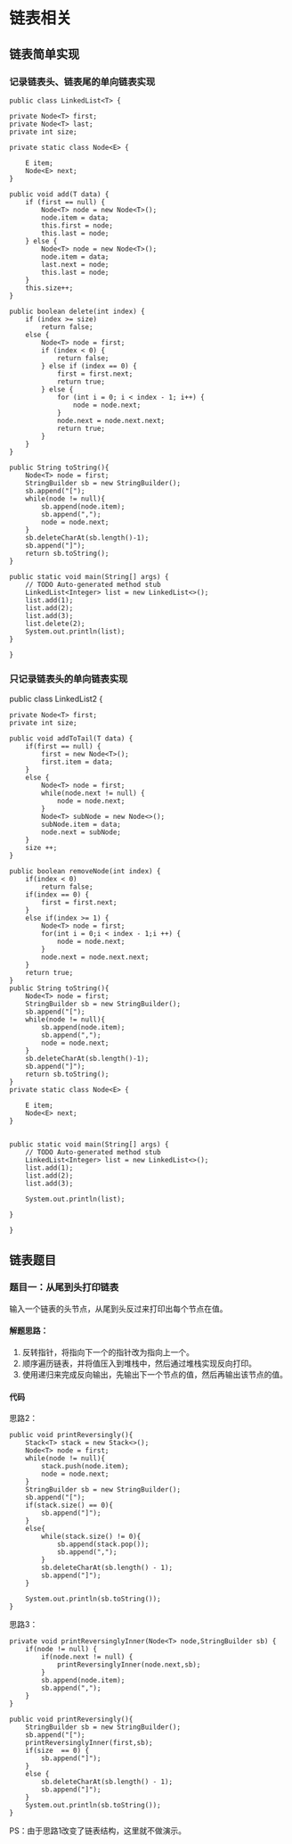 # 链表相关

## 链表简单实现

### 记录链表头、链表尾的单向链表实现

    public class LinkedList<T> {

	private Node<T> first;
	private Node<T> last;
	private int size;

	private static class Node<E> {
		
		E item;
		Node<E> next;
	}

	public void add(T data) {
		if (first == null) {
			Node<T> node = new Node<T>();
			node.item = data;
			this.first = node;
			this.last = node;
		} else {
			Node<T> node = new Node<T>();
			node.item = data;
			last.next = node;
			this.last = node;
		}
		this.size++;
	}

	public boolean delete(int index) {
		if (index >= size)
			return false;
		else {
			Node<T> node = first;
			if (index < 0) {
				return false;
			} else if (index == 0) {
				first = first.next;
				return true;
			} else {
				for (int i = 0; i < index - 1; i++) {
					node = node.next;
				}
				node.next = node.next.next;
				return true;
			}
		}
	}

	public String toString(){
        Node<T> node = first;
        StringBuilder sb = new StringBuilder();
        sb.append("[");
        while(node != null){
            sb.append(node.item);
            sb.append(",");
            node = node.next;
        }
        sb.deleteCharAt(sb.length()-1);
        sb.append("]");
        return sb.toString();
    }
	
	public static void main(String[] args) {
		// TODO Auto-generated method stub
		LinkedList<Integer> list = new LinkedList<>();
		list.add(1);
		list.add(2);
		list.add(3);
		list.delete(2);
		System.out.println(list);
	}

    }


### 只记录链表头的单向链表实现
    
public class LinkedList2<T> {

	private Node<T> first;
	private int size;
	
	public void addToTail(T data) {
		if(first == null) {
			first = new Node<T>();
			first.item = data;
		}
		else {
			Node<T> node = first;
			while(node.next != null) {
				node = node.next;
			}
			Node<T> subNode = new Node<>();
			subNode.item = data;
			node.next = subNode;
		}
		size ++;
	}
	
	public boolean removeNode(int index) {
		if(index < 0)
			return false;
		if(index == 0) {
			first = first.next;
		}
		else if(index >= 1) {
			Node<T> node = first;
			for(int i = 0;i < index - 1;i ++) {
				node = node.next;
			}
			node.next = node.next.next;
		}
		return true;
	}
	public String toString(){
        Node<T> node = first;
        StringBuilder sb = new StringBuilder();
        sb.append("[");
        while(node != null){
            sb.append(node.item);
            sb.append(",");
            node = node.next;
        }
        sb.deleteCharAt(sb.length()-1);
        sb.append("]");
        return sb.toString();
    }
	private static class Node<E> {
		
		E item;
		Node<E> next;
	}

	
	public static void main(String[] args) {
		// TODO Auto-generated method stub
		LinkedList<Integer> list = new LinkedList<>();
		list.add(1);
		list.add(2);
		list.add(3);
		
		System.out.println(list);

	}

    }

## 链表题目

### 题目一：从尾到头打印链表

输入一个链表的头节点，从尾到头反过来打印出每个节点在值。

#### 解题思路：

1. 反转指针，将指向下一个的指针改为指向上一个。
2. 顺序遍历链表，并将值压入到堆栈中，然后通过堆栈实现反向打印。
3. 使用递归来完成反向输出，先输出下一个节点的值，然后再输出该节点的值。

#### 代码

思路2：

	public void printReversingly(){
		Stack<T> stack = new Stack<>();
		Node<T> node = first;
		while(node != null){
			stack.push(node.item);
			node = node.next;
		}
		StringBuilder sb = new StringBuilder();
		sb.append("[");
		if(stack.size() == 0){
			sb.append("]");
		}
		else{
			while(stack.size() != 0){
				sb.append(stack.pop());
				sb.append(",");
			}
			sb.deleteCharAt(sb.length() - 1);
			sb.append("]");
		}
		
		System.out.println(sb.toString());
	}
	
思路3：

	private void printReversinglyInner(Node<T> node,StringBuilder sb) {
		if(node != null) {
			if(node.next != null) {
				printReversinglyInner(node.next,sb);
			}
			sb.append(node.item);
			sb.append(",");
		}
	}
	
	public void printReversingly(){
		StringBuilder sb = new StringBuilder();
		sb.append("[");
		printReversinglyInner(first,sb);
		if(size  == 0) {
			sb.append("]");
		}
		else {
			sb.deleteCharAt(sb.length() - 1);
			sb.append("]");
		}
		System.out.println(sb.toString());
	}

PS：由于思路1改变了链表结构，这里就不做演示。